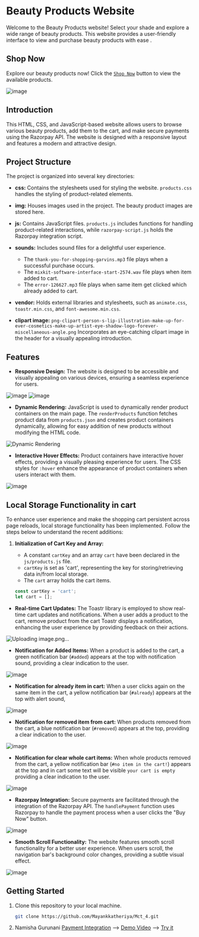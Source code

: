 # Beauty Products Website

Welcome to the Beauty Products website! Select your shade and explore a wide range of beauty products. This website provides a user-friendly interface to view and purchase beauty products with ease
.
## Shop Now
Explore our beauty products now! Click the [`Shop Now`](https://mayankkatheriya.github.io/Mct_4/Namisha_Payment-integration/) button to view the available products.

![image](https://github.com/Mayankkatheriya/Mct_4/assets/126158413/161afa9f-8dba-4763-8b52-1e07ad99a8cb)

## Introduction
This HTML, CSS, and JavaScript-based website allows users to browse various beauty products, add them to the cart, and make secure payments using the Razorpay API. The website is designed with a responsive layout and features a modern and attractive design.

## Project Structure
The project is organized into several key directories:

- **css:** Contains the stylesheets used for styling the website. `products.css` handles the styling of product-related elements.

- **img:** Houses images used in the project. The beauty product images are stored here.

- **js:** Contains JavaScript files. `products.js` includes functions for handling product-related interactions, while `razorpay-script.js` holds the Razorpay integration script.

- **sounds:** Includes sound files for a delightful user experience.
  - The `thank-you-for-shopping-garvins.mp3` file plays when a successful purchase occurs.
  - The `mixkit-software-interface-start-2574.wav` file plays when item added to cart.
  - The `error-126627.mp3` file plays when same item get clicked which already added to cart.

- **vendor:** Holds external libraries and stylesheets, such as `animate.css`, `toastr.min.css`, and `font-awesome.min.css`.

- **clipart image:** `png-clipart-person-s-lip-illustration-make-up-for-ever-cosmetics-make-up-artist-eye-shadow-logo-forever-miscellaneous-angle.png` Incorporates an eye-catching clipart image in the header for a visually appealing introduction.

## Features
- **Responsive Design:** The website is designed to be accessible and visually appealing on various devices, ensuring a seamless experience for users.
 
![image](https://github.com/Mayankkatheriya/Mct_4/assets/126158413/dc5cd807-a290-4c37-861a-a55cc29461fb) ![image](https://github.com/Mayankkatheriya/Mct_4/assets/126158413/77810dcf-3c1f-4b24-b6e5-1a2ad2bce132)


- **Dynamic Rendering:** JavaScript is used to dynamically render product containers on the main page. The `renderProducts` function fetches product data from `products.json` and creates product containers dynamically, allowing for easy addition of new products without modifying the HTML code.

![Dynamic Rendering](https://github.com/Mayankkatheriya/Mct_4/assets/126158413/9265bf56-80a6-4339-852d-073e2b7a29b8)

- **Interactive Hover Effects:** Product containers have interactive hover effects, providing a visually pleasing experience for users. The CSS styles for `:hover` enhance the appearance of product containers when users interact with them.

![image](https://github.com/Mayankkatheriya/Mct_4/assets/126158413/434dccca-5d1a-46c0-9e1b-1932aa8bc0f5)

## Local Storage Functionality in cart
To enhance user experience and make the shopping cart persistent across page reloads, local storage functionality has been implemented. Follow the steps below to understand the recent additions:

1. **Initialization of Cart Key and Array:**
   - A constant `cartKey` and an array `cart` have been declared in the `js/products.js` file.
   - `cartKey` is set as 'cart', representing the key for storing/retrieving data in/from local storage.
   - The `cart` array holds the cart items.

   ```javascript
   const cartKey = 'cart';
   let cart = [];
- **Real-time Cart Updates:** The Toastr library is employed to show real-time cart updates and notifications. When a user adds a product to the cart, remove product from the cart Toastr displays a notification, enhancing the user experience by providing feedback on their actions.

![Uploading image.png…]()

- **Notification for Added Items:** When a product is added to the cart, a green notification bar (`#added`) appears at the top with notification sound, providing a clear indication to the user.

![image](https://github.com/Mayankkatheriya/Mct_4/assets/126158413/324d3c43-49e9-407c-9d2f-8f5175d01f6b)

- **Notification for already item in cart:** When a user clicks again on the same item in the cart, a yellow notification bar (`#already`) appears at the top with alert sound,
 
![image](https://github.com/Mayankkatheriya/Mct_4/assets/126158413/ffbf0554-c945-4635-baed-cc7b0a6b639e)

  - **Notification for removed item from cart:** When products removed from the cart, a blue notification bar (`#removed`) appears at the top, providing a clear indication to the user.

![image](https://github.com/Mayankkatheriya/Mct_4/assets/126158413/02da3f86-3c40-41a6-9fbe-2feb78700ee4)

 - **Notification for clear whole cart items:** When whole products removed from the cart, a yellow notification bar (`#no item in the cart!`) appears at the top and in cart some text 
 will be visible `your cart is empty` providing a 
 clear indication to the user.

![image](https://github.com/Mayankkatheriya/Mct_4/assets/126158413/4cd0417f-e7a7-4496-b29b-348af2220269)

- **Razorpay Integration:** Secure payments are facilitated through the integration of the Razorpay API. The `handlePayment` function uses Razorpay to handle the payment process when a user clicks the "Buy Now" button.
 
![image](https://github.com/Mayankkatheriya/Mct_4/assets/126158413/30763ffa-4f88-4074-9ff8-b88edd3719b0)
- **Smooth Scroll Functionality:** The website features smooth scroll functionality for a better user experience. When users scroll, the navigation bar's background color changes, providing a subtle visual effect.
 
 ![image](https://github.com/Mayankkatheriya/Mct_4/assets/126158413/e0c9fa7e-b598-463d-b593-5e2f23a83b81)

## Getting Started
1. Clone this repository to your local machine.
   ```bash
   git clone https://github.com/Mayankkatheriya/Mct_4.git
   
2. Namisha Gurunani [Payment Integration](https://github.com/Mayankkatheriya/Mct_4/tree/main/Namisha_Payment-integration) --> [Demo Video](https://drive.google.com/file/d/1VtKJREkoc8YZNJtkHj7hRGh5XKlhYYEd/view?usp=drive_link) --> [Try it](https://mayankkatheriya.github.io/Mct_4/Namisha_Payment-integration/)
